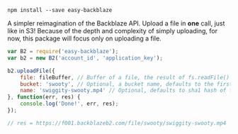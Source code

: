 `npm install --save easy-backblaze`

A simpler reimagination of the Backblaze API. Upload a file in **one** call, just like in S3! Because of the depth and complexity of simply uploading, for now, this package will focus only on uploading a file. 

``` javascript
var B2 = require('easy-backblaze');
var b2 = new B2('account_id', 'application_key');

b2.uploadFile({
    file: fileBuffer, // Buffer of a file, the result of fs.readFile()
    bucket: 'swooty', // Optional, a bucket name, defaults to the first bucket
    name: 'swiggity-swooty.mp4' // Optional, defaults to sha1 hash of file
}, function(err, res) {
    console.log('Done!', err, res);
});

// res = https://f001.backblazeb2.com/file/swooty/swiggity-swooty.mp4
```
